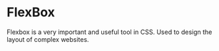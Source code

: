 # FlexBox
Flexbox is a very important and useful tool in  CSS. Used to design the layout of complex websites.
